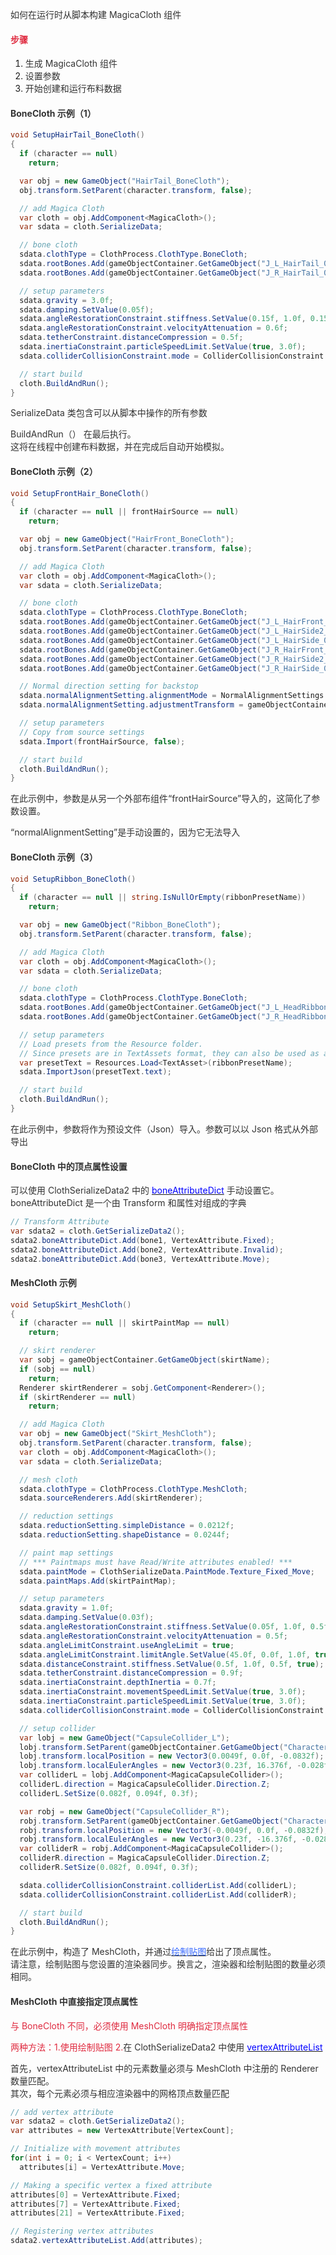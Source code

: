 <font style="color:rgb(51, 51, 51);">如何在运行时从脚本构建 MagicaCloth 组件</font>

#### <font style="color:#DF2A3F;">步骤</font>
1. <font style="color:rgb(51, 51, 51);">生成 MagicaCloth 组件</font>
2. <font style="color:rgb(51, 51, 51);">设置参数</font>
3. <font style="color:rgb(51, 51, 51);">开始创建和运行布料数据</font>

#### <font style="color:rgb(51, 51, 51);">BoneCloth 示例（1）</font>
```csharp
void SetupHairTail_BoneCloth()
{
  if (character == null)
    return;

  var obj = new GameObject("HairTail_BoneCloth");
  obj.transform.SetParent(character.transform, false);

  // add Magica Cloth
  var cloth = obj.AddComponent<MagicaCloth>();
  var sdata = cloth.SerializeData;

  // bone cloth
  sdata.clothType = ClothProcess.ClothType.BoneCloth;
  sdata.rootBones.Add(gameObjectContainer.GetGameObject("J_L_HairTail_00_B").transform);
  sdata.rootBones.Add(gameObjectContainer.GetGameObject("J_R_HairTail_00_B").transform);

  // setup parameters
  sdata.gravity = 3.0f;
  sdata.damping.SetValue(0.05f);
  sdata.angleRestorationConstraint.stiffness.SetValue(0.15f, 1.0f, 0.15f, true);
  sdata.angleRestorationConstraint.velocityAttenuation = 0.6f;
  sdata.tetherConstraint.distanceCompression = 0.5f;
  sdata.inertiaConstraint.particleSpeedLimit.SetValue(true, 3.0f);
  sdata.colliderCollisionConstraint.mode = ColliderCollisionConstraint.Mode.None;

  // start build
  cloth.BuildAndRun();
}
```

<font style="color:rgb(51, 51, 51);">SerializeData 类包含可以从脚本中操作的所有参数</font>

<font style="color:rgb(51, 51, 51);">BuildAndRun（） 在最后执行。  
</font><font style="color:rgb(51, 51, 51);">这将在线程中创建布料数据，并在完成后自动开始模拟。</font>

#### <font style="color:rgb(51, 51, 51);">BoneCloth 示例（2）</font>
```csharp
void SetupFrontHair_BoneCloth()
{
  if (character == null || frontHairSource == null)
    return;

  var obj = new GameObject("HairFront_BoneCloth");
  obj.transform.SetParent(character.transform, false);

  // add Magica Cloth
  var cloth = obj.AddComponent<MagicaCloth>();
  var sdata = cloth.SerializeData;

  // bone cloth
  sdata.clothType = ClothProcess.ClothType.BoneCloth;
  sdata.rootBones.Add(gameObjectContainer.GetGameObject("J_L_HairFront_00_B").transform);
  sdata.rootBones.Add(gameObjectContainer.GetGameObject("J_L_HairSide2_00_B").transform);
  sdata.rootBones.Add(gameObjectContainer.GetGameObject("J_L_HairSide_00_B").transform);
  sdata.rootBones.Add(gameObjectContainer.GetGameObject("J_R_HairFront_00_B").transform);
  sdata.rootBones.Add(gameObjectContainer.GetGameObject("J_R_HairSide2_00_B").transform);
  sdata.rootBones.Add(gameObjectContainer.GetGameObject("J_R_HairSide_00_B").transform);

  // Normal direction setting for backstop
  sdata.normalAlignmentSetting.alignmentMode = NormalAlignmentSettings.AlignmentMode.Transform;
  sdata.normalAlignmentSetting.adjustmentTransform = gameObjectContainer.GetGameObject("HeadCenter").transform;

  // setup parameters
  // Copy from source settings
  sdata.Import(frontHairSource, false);

  // start build
  cloth.BuildAndRun();
}
```

<font style="color:rgb(51, 51, 51);">在此示例中，参数是从另一个外部布组件“frontHairSource”导入的，这简化了参数设置。</font>

<font style="color:rgb(51, 51, 51);">“normalAlignmentSetting”是手动设置的，因为它无法导入</font>

#### <font style="color:rgb(51, 51, 51);">BoneCloth 示例（3）</font>
```csharp
void SetupRibbon_BoneCloth()
{
  if (character == null || string.IsNullOrEmpty(ribbonPresetName))
    return;

  var obj = new GameObject("Ribbon_BoneCloth");
  obj.transform.SetParent(character.transform, false);

  // add Magica Cloth
  var cloth = obj.AddComponent<MagicaCloth>();
  var sdata = cloth.SerializeData;

  // bone cloth
  sdata.clothType = ClothProcess.ClothType.BoneCloth;
  sdata.rootBones.Add(gameObjectContainer.GetGameObject("J_L_HeadRibbon_00_B").transform);
  sdata.rootBones.Add(gameObjectContainer.GetGameObject("J_R_HeadRibbon_00_B").transform);

  // setup parameters
  // Load presets from the Resource folder.
  // Since presets are in TextAssets format, they can also be used as asset bundles.
  var presetText = Resources.Load<TextAsset>(ribbonPresetName);
  sdata.ImportJson(presetText.text);

  // start build
  cloth.BuildAndRun();
}
```

<font style="color:rgb(51, 51, 51);">在此示例中，参数将作为预设文件（Json）导入。</font><font style="color:rgb(51, 51, 51);">参数可以以 Json 格式从外部导出</font>

#### <font style="color:rgb(51, 51, 51);">BoneCloth 中的顶点属性设置</font>
<font style="color:rgb(51, 51, 51);">可以使用 ClothSerializeData2 中的 </font>[<font style="color:rgb(0, 0, 255);">boneAttributeDict</font>](https://magicasoft.jp/en/mc2_api_clothserializedata2/#boneAttributeDict)<font style="color:rgb(0, 0, 255);"> </font><font style="color:rgb(51, 51, 51);">手动设置它。</font>  
<font style="color:rgb(51, 51, 51);">boneAttributeDict 是一个由 Transform 和属性对组成的字典</font>

```csharp
// Transform Attribute
var sdata2 = cloth.GetSerializeData2();
sdata2.boneAttributeDict.Add(bone1, VertexAttribute.Fixed);
sdata2.boneAttributeDict.Add(bone2, VertexAttribute.Invalid);
sdata2.boneAttributeDict.Add(bone3, VertexAttribute.Move);
```

#### <font style="color:rgb(51, 51, 51);">MeshCloth 示例</font>
```csharp
void SetupSkirt_MeshCloth()
{
  if (character == null || skirtPaintMap == null)
    return;

  // skirt renderer
  var sobj = gameObjectContainer.GetGameObject(skirtName);
  if (sobj == null)
    return;
  Renderer skirtRenderer = sobj.GetComponent<Renderer>();
  if (skirtRenderer == null)
    return;

  // add Magica Cloth
  var obj = new GameObject("Skirt_MeshCloth");
  obj.transform.SetParent(character.transform, false);
  var cloth = obj.AddComponent<MagicaCloth>();
  var sdata = cloth.SerializeData;

  // mesh cloth
  sdata.clothType = ClothProcess.ClothType.MeshCloth;
  sdata.sourceRenderers.Add(skirtRenderer);

  // reduction settings
  sdata.reductionSetting.simpleDistance = 0.0212f;
  sdata.reductionSetting.shapeDistance = 0.0244f;

  // paint map settings
  // *** Paintmaps must have Read/Write attributes enabled! ***
  sdata.paintMode = ClothSerializeData.PaintMode.Texture_Fixed_Move;
  sdata.paintMaps.Add(skirtPaintMap);

  // setup parameters
  sdata.gravity = 1.0f;
  sdata.damping.SetValue(0.03f);
  sdata.angleRestorationConstraint.stiffness.SetValue(0.05f, 1.0f, 0.5f, true);
  sdata.angleRestorationConstraint.velocityAttenuation = 0.5f;
  sdata.angleLimitConstraint.useAngleLimit = true;
  sdata.angleLimitConstraint.limitAngle.SetValue(45.0f, 0.0f, 1.0f, true);
  sdata.distanceConstraint.stiffness.SetValue(0.5f, 1.0f, 0.5f, true);
  sdata.tetherConstraint.distanceCompression = 0.9f;
  sdata.inertiaConstraint.depthInertia = 0.7f;
  sdata.inertiaConstraint.movementSpeedLimit.SetValue(true, 3.0f);
  sdata.inertiaConstraint.particleSpeedLimit.SetValue(true, 3.0f);
  sdata.colliderCollisionConstraint.mode = ColliderCollisionConstraint.Mode.Point;

  // setup collider
  var lobj = new GameObject("CapsuleCollider_L");
  lobj.transform.SetParent(gameObjectContainer.GetGameObject("Character1_LeftUpLeg").transform);
  lobj.transform.localPosition = new Vector3(0.0049f, 0.0f, -0.0832f);
  lobj.transform.localEulerAngles = new Vector3(0.23f, 16.376f, -0.028f);
  var colliderL = lobj.AddComponent<MagicaCapsuleCollider>();
  colliderL.direction = MagicaCapsuleCollider.Direction.Z;
  colliderL.SetSize(0.082f, 0.094f, 0.3f);

  var robj = new GameObject("CapsuleCollider_R");
  robj.transform.SetParent(gameObjectContainer.GetGameObject("Character1_RightUpLeg").transform);
  robj.transform.localPosition = new Vector3(-0.0049f, 0.0f, -0.0832f);
  robj.transform.localEulerAngles = new Vector3(0.23f, -16.376f, -0.028f);
  var colliderR = robj.AddComponent<MagicaCapsuleCollider>();
  colliderR.direction = MagicaCapsuleCollider.Direction.Z;
  colliderR.SetSize(0.082f, 0.094f, 0.3f);

  sdata.colliderCollisionConstraint.colliderList.Add(colliderL);
  sdata.colliderCollisionConstraint.colliderList.Add(colliderR);

  // start build
  cloth.BuildAndRun();
}
```

<font style="color:rgb(51, 51, 51);">在此示例中，构造了 MeshCloth，并通过</font>[<font style="color:rgb(51, 102, 255);">绘制贴图</font>](https://magicasoft.jp/en/mc2_vertexpaint/#Vertex_painting_with_textures)<font style="color:rgb(51, 51, 51);">给出了顶点属性。  
</font><font style="color:rgb(51, 51, 51);">请注意，绘制贴图与您设置的渲染器同步。换言之，渲染器和绘制贴图的数量必须相同。</font>

#### <font style="color:rgb(51, 51, 51);">MeshCloth 中直接指定顶点属性</font>
<font style="color:#DF2A3F;">与 BoneCloth 不同，必须使用 MeshCloth 明确指定顶点属性</font>

<font style="color:#DF2A3F;">两种方法：1.使用绘制贴图 2.</font><font style="color:rgb(51, 51, 51);">在 ClothSerializeData2 中使用 </font>[<font style="color:rgb(0, 0, 255);">vertexAttributeList</font>](https://magicasoft.jp/en/mc2_api_clothserializedata2/#vertexAttributeList)

<font style="color:rgb(51, 51, 51);">首先，vertexAttributeList 中的元素数量必须与 MeshCloth 中注册的 Renderer 数量匹配。</font><font style="color:rgb(0, 0, 255);">  
</font><font style="color:rgb(51, 51, 51);">其次，每个元素必须与相应渲染器中的网格顶点数量匹配</font>

```csharp
// add vertex attribute
var sdata2 = cloth.GetSerializeData2();
var attributes = new VertexAttribute[VertexCount];

// Initialize with movement attributes
for(int i = 0; i < VertexCount; i++)
  attributes[i] = VertexAttribute.Move;

// Making a specific vertex a fixed attribute
attributes[0] = VertexAttribute.Fixed;
attributes[7] = VertexAttribute.Fixed;
attributes[21] = VertexAttribute.Fixed;

// Registering vertex attributes
sdata2.vertexAttributeList.Add(attributes);
```

